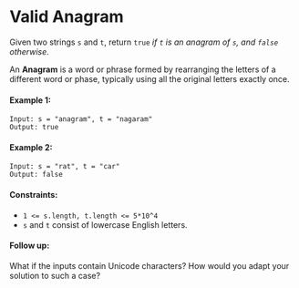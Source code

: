 # Valid Anagram
Given two strings `s` and `t`, return `true` *if `t` is an anagram of `s`, and `false` otherwise*.

An **Anagram** is a word or phrase formed by rearranging the letters of a different word or phase, typically using all the original letters exactly once.

#### Example 1:
```
Input: s = "anagram", t = "nagaram"
Output: true
```

#### Example 2:
```
Input: s = "rat", t = "car"
Output: false
```

#### Constraints:
- `1 <= s.length, t.length <= 5*10^4`
- `s` and `t` consist of lowercase English letters.

#### Follow up:
What if the inputs contain Unicode characters? How would you adapt your solution to such a case?
